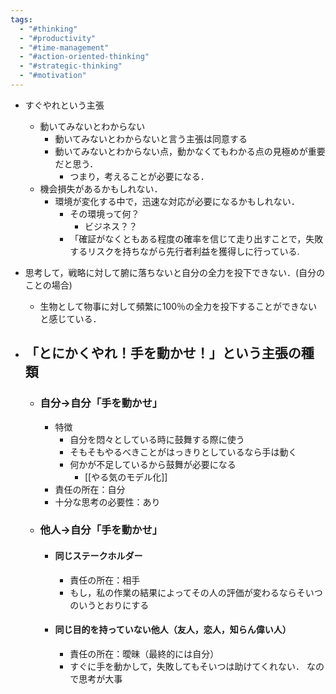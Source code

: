 ```yaml
---
tags:
  - "#thinking"
  - "#productivity"
  - "#time-management"
  - "#action-oriented-thinking"
  - "#strategic-thinking"
  - "#motivation"
---
```

- すぐやれという主張
	- 動いてみないとわからない
		- 動いてみないとわからないと言う主張は同意する
		- 動いてみないとわからない点，動かなくてもわかる点の見極めが重要だと思う．
			- つまり，考えることが必要になる．
	- 機会損失があるかもしれない．
		- 環境が変化する中で，迅速な対応が必要になるかもしれない．
			- その環境って何？
				- ビジネス？？
			- 「確証がなくともある程度の確率を信じて走り出すことで，失敗するリスクを持ちながら先行者利益を獲得しに行っている.

- 思考して，戦略に対して腑に落ちないと自分の全力を投下できない．(自分のことの場合)
	- 生物として物事に対して頻繁に100％の全力を投下することができないと感じている．

- ## 「とにかくやれ！手を動かせ！」という主張の種類
	- ### 自分→自分「手を動かせ」
		- 特徴
			- 自分を悶々としている時に鼓舞する際に使う
			- そもそもやるべきことがはっきりとしているなら手は動く
			- 何かが不足しているから鼓舞が必要になる
				- [[やる気のモデル化]]
		- 責任の所在：自分 
		- 十分な思考の必要性：あり
	- ### 他人→自分「手を動かせ」
		- #### 同じステークホルダー
			- 責任の所在：相手
			- もし，私の作業の結果によってその人の評価が変わるならそいつのいうとおりにする
		- #### 同じ目的を持っていない他人（友人，恋人，知らん偉い人）
			- 責任の所在：曖昧（最終的には自分）
			- すぐに手を動かして，失敗してもそいつは助けてくれない．
			  なので思考が大事
